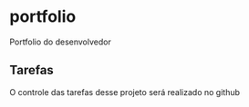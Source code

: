 # portfolio
Portfolio do desenvolvedor

## Tarefas 

O controle das tarefas desse projeto será realizado no github
